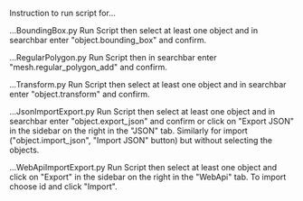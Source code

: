 Instruction to run script for...

...BoundingBox.py
Run Script then select at least one object and 
in searchbar enter "object.bounding_box" and confirm.

...RegularPolygon.py
Run Script then in searchbar enter "mesh.regular_polygon_add" and confirm.

...Transform.py
Run Script then select at least one object and 
in searchbar enter "object.transform" and confirm.

...JsonImportExport.py
Run Script then select at least one object and 
in searchbar enter "object.export_json" and confirm or
click on "Export JSON" in the sidebar on the right 
in the "JSON" tab.
Similarly for import ("object.import_json", "Import JSON" button)
but without selecting the objects.

...WebApiImportExport.py
Run Script then select at least one object and 
click on "Export" in the sidebar on the right 
in the "WebApi" tab.
To import choose id and click "Import".
